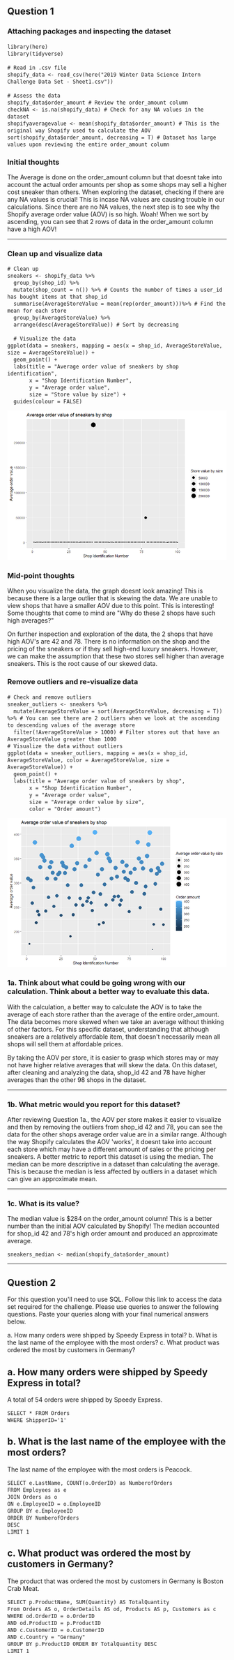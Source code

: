 ## Question 1

### Attaching packages and inspecting the dataset

```{r, message = FALSE, warning = FALSE}
library(here)
library(tidyverse)

# Read in .csv file
shopify_data <- read_csv(here("2019 Winter Data Science Intern Challenge Data Set - Sheet1.csv"))

# Assess the data
shopify_data$order_amount # Review the order_amount column
checkNA <- is.na(shopify_data) # Check for any NA values in the dataset
shopifyaveragevalue <- mean(shopify_data$order_amount) # This is the original way Shopify used to calculate the AOV
sort(shopify_data$order_amount, decreasing = T) # Dataset has large values upon reviewing the entire order_amount column
```

### Initial thoughts

The Average is done on the order_amount column but that doesnt take
into account the actual order amounts per shop as some shops may sell a
higher cost sneaker than others. When exploring the dataset, checking if there are any NA values is crucial! 
This is incase NA values are causing trouble in our calculations.  Since there are no NA values, the next step
is to see why the Shopify average order value (AOV) is so high. Woah! When we sort by ascending, you can see 
that 2 rows of data in the order_amount column have a high AOV! 

------------------------------------------------------------------------

### Clean up and visualize data

```{r}
# Clean up
sneakers <- shopify_data %>%
  group_by(shop_id) %>%
  mutate(shop_count = n()) %>% # Counts the number of times a user_id has bought items at that shop_id
  summarise(AverageStoreValue = mean(rep(order_amount)))%>% # Find the mean for each store
  group_by(AverageStoreValue) %>% 
  arrange(desc(AverageStoreValue)) # Sort by decreasing 
  
  # Visualize the data
ggplot(data = sneakers, mapping = aes(x = shop_id, AverageStoreValue, size = AverageStoreValue)) + 
  geom_point() + 
  labs(title = "Average order value of sneakers by shop identification", 
       x = "Shop Identification Number", 
       y = "Average order value", 
       size = "Store value by size") +
  guides(colour = FALSE)
```
![](images/shopify_assessment_plot1.png)

### Mid-point thoughts

When you visualize the data, the graph doesnt look amazing! This is because there is a large outlier
that is skewing the data. We are unable to view shops that have a smaller AOV due to this point.
This is interesting! Some thoughts that come to mind are "Why do these 2 shops have such high averages?"

On further inspection and exploration of the data, the 2 shops that have high AOV's are 42 and 78. There is no
information on the shop and the pricing of the sneakers or if they sell high-end luxury sneakers. However, we can make
the assumption that these two stores sell higher than average sneakers. This is the root cause of our skewed data. 

### Remove outliers and re-visualize data

```{r}
# Check and remove outliers
sneaker_outliers <- sneakers %>%
  mutate(AverageStoreValue = sort(AverageStoreValue, decreasing = T)) %>% # You can see there are 2 outliers when we look at the ascending to descending values of the average store 
  filter(!AverageStoreValue > 1000) # Filter stores out that have an AverageStoreValue greater than 1000
# Visualize the data without outliers
ggplot(data = sneaker_outliers, mapping = aes(x = shop_id, AverageStoreValue, color = AverageStoreValue, size = AverageStoreValue)) + 
  geom_point() + 
  labs(title = "Average order value of sneakers by shop", 
       x = "Shop Identification Number", 
       y = "Average order value", 
       size = "Average order value by size",
       color = "Order amount")
```
![](images/shopify_assessment_plot2.png)

### 1a. Think about what could be going wrong with our calculation. Think about a better way to evaluate this data.

With the calculation, a better way to calculate the AOV is to take the 
average of each store rather than the average of
the entire order_amount. The data becomes more skewed when we take an
average without thinking of other factors. For this specific dataset,
understanding that although sneakers are a relatively affordable item,
that doesn't necessarily mean all shops will sell them at affordable
prices.

By taking the AOV per store, it is easier to grasp which stores may or
may not have higher relative averages that will skew the data. On this
dataset, after cleaning and analyzing the data, shop_id 42 and 78 have
higher averages than the other 98 shops in the dataset.

------------------------------------------------------------------------

### 1b. What metric would you report for this dataset?

After reviewing Question 1a., the AOV per store makes it easier to
visualize and then by removing the outliers from shop_id 42 and 78, you
can see the data for the other shops average order value are in a
similar range. Although the way Shopify calculates the AOV 'works', it
doesnt take into account each store which may have a different amount of
sales or the pricing per sneakers. A better metric to report this dataset
is using the median. The median can be more descriptive in a dataset than
calculating the average. This is because the median is less affected by
outliers in a dataset which can give an approximate mean. 

------------------------------------------------------------------------

### 1c. What is its value?

The median value is $284 on the order_amount column! This is a better
number than the initial AOV calculated by Shopify! The median accounted 
for shop_id 42 and 78's high order amount and produced an approximate
average.

```{r}
sneakers_median <- median(shopify_data$order_amount)
```
------------------------------------------------------------------------

## Question 2

For this question you'll need to use SQL. Follow this link to access the
data set required for the challenge. Please use queries to answer the
following questions. Paste your queries along with your final numerical
answers below.

a.  How many orders were shipped by Speedy Express in total?
b.  What is the last name of the employee with the most orders?
c.  What product was ordered the most by customers in Germany?

## a. How many orders were shipped by Speedy Express in total?

A total of 54 orders were shipped by Speedy Express. 

```{sql}
SELECT * FROM Orders
WHERE ShipperID='1'
```
## b. What is the last name of the employee with the most orders?

The last name of the employee with the most orders is Peacock.

```{sql}
SELECT e.LastName, COUNT(o.OrderID) as NumberofOrders
FROM Employees as e
JOIN Orders as o
ON e.EmployeeID = o.EmployeeID
GROUP BY e.EmployeeID
ORDER BY NumberofOrders 
DESC
LIMIT 1
```

## c. What product was ordered the most by customers in Germany?

The product that was ordered the most by customers in Germany is
Boston Crab Meat. 

```{sql}
SELECT p.ProductName, SUM(Quantity) AS TotalQuantity
From Orders AS o, OrderDetails AS od, Products AS p, Customers as c
WHERE od.OrderID = o.OrderID 
AND od.ProductID = p.ProductID 
AND c.CustomerID = o.CustomerID 
AND c.Country = "Germany" 
GROUP BY p.ProductID ORDER BY TotalQuantity DESC
LIMIT 1
```
